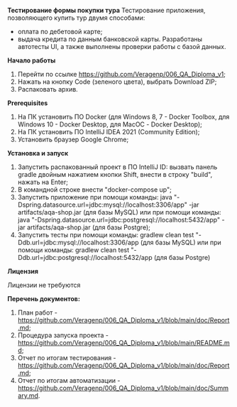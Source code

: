 **Тестирование формы покупки тура**
Тестирование приложения, позволяющего купить тур двумя способами:
 - оплата по дебетовой карте;
 - выдача кредита по данным банковской карты.
Разработаны автотесты UI, а также выполнены проверки работы с базой данных.

**Начало работы**
1. Перейти по ссылке https://github.com/Veragenp/006_QA_Diploma_v1;
2. Нажать на кнопку Code (зеленого цвета), выбрать Download ZIP;
3. Распаковать архив.


**Prerequisites**

1. На ПК установить ПО Docker (для Windows 8, 7 - Docker Toolbox, для Windows 10 - Docker Desktop, 
   для MacOС - Docker Desktop);
2. На ПК установить ПО IntelliJ IDEA 2021 (Community Edition);
3. Установить браузер Google Chrome;

**Установка и запуск**

1. Запустить распакованный проект в ПО IntelliJ ID: вызвать панель gradle двойным нажатием кнопки Shift, внести в строку "build", нажать на Enter;
2. В командной строке внести "docker-compose up";
3. Запустить приложение при помощи команды: java "-Dspring.datasource.url=jdbc:mysql://localhost:3306/app" -jar artifacts/aqa-shop.jar
   (для базы MySQL) или при помощи команды: java "-Dspring.datasource.url=jdbc:postgresql://localhost:5432/app" -jar artifacts/aqa-shop.jar
   (для базы Postgre);
4. Запустить тесты при помощи команды: gradlew clean test "-Ddb.url=jdbc:mysql://localhost:3306/app
   (для базы MySQL) или при помощи команды: gradlew clean test "-Ddb.url=jdbc:postgresql://localhost:5432/app (для базы Postgre)


**Лицензия**

Лицензии не требуются

**Перечень документов:**
1. План работ - https://github.com/Veragenp/006_QA_Diploma_v1/blob/main/doc/Report.md;
2. Процедура запуска проекта - https://github.com/Veragenp/006_QA_Diploma_v1/blob/main/README.md;
3. Отчет по итогам тестирования - https://github.com/Veragenp/006_QA_Diploma_v1/blob/main/doc/Report.md;
4. Отчет по итогам автоматизации - https://github.com/Veragenp/006_QA_Diploma_v1/blob/main/doc/Summary.md.





